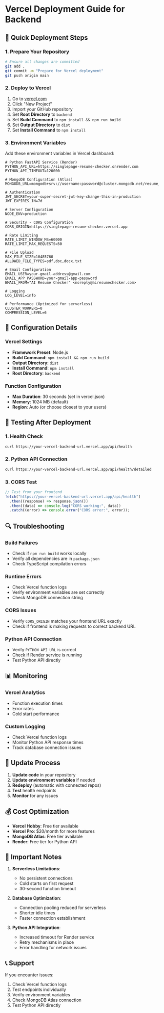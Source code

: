 # Vercel Deployment Guide for Backend

## 🚀 Quick Deployment Steps

### 1. **Prepare Your Repository**

```bash
# Ensure all changes are committed
git add .
git commit -m "Prepare for Vercel deployment"
git push origin main
```

### 2. **Deploy to Vercel**

1. Go to [vercel.com](https://vercel.com)
2. Click "New Project"
3. Import your GitHub repository
4. Set **Root Directory** to `backend`
5. Set **Build Command** to `npm install && npm run build`
6. Set **Output Directory** to `dist`
7. Set **Install Command** to `npm install`

### 3. **Environment Variables**

Add these environment variables in Vercel dashboard:

```env
# Python FastAPI Service (Render)
PYTHON_API_URL=https://singlepage-resume-checker.onrender.com
PYTHON_API_TIMEOUT=120000

# MongoDB Configuration (Atlas)
MONGODB_URL=mongodb+srv://username:password@cluster.mongodb.net/resume_analyzer

# Authentication
JWT_SECRET=your-super-secret-jwt-key-change-this-in-production
JWT_EXPIRES_IN=7d

# Server Configuration
NODE_ENV=production

# Security - CORS Configuration
CORS_ORIGIN=https://singlepage-resume-checker.vercel.app

# Rate Limiting
RATE_LIMIT_WINDOW_MS=60000
RATE_LIMIT_MAX_REQUESTS=50

# File Upload
MAX_FILE_SIZE=10485760
ALLOWED_FILE_TYPES=pdf,doc,docx,txt

# Email Configuration
EMAIL_USER=your-gmail-address@gmail.com
EMAIL_APP_PASSWORD=your-gmail-app-password
EMAIL_FROM="AI Resume Checker" <noreply@airesumechecker.com>

# Logging
LOG_LEVEL=info

# Performance (Optimized for serverless)
CLUSTER_WORKERS=0
COMPRESSION_LEVEL=6
```

## 🔧 **Configuration Details**

### **Vercel Settings**

- **Framework Preset**: Node.js
- **Build Command**: `npm install && npm run build`
- **Output Directory**: `dist`
- **Install Command**: `npm install`
- **Root Directory**: `backend`

### **Function Configuration**

- **Max Duration**: 30 seconds (set in vercel.json)
- **Memory**: 1024 MB (default)
- **Region**: Auto (or choose closest to your users)

## 🧪 **Testing After Deployment**

### 1. **Health Check**

```bash
curl https://your-vercel-backend-url.vercel.app/api/health
```

### 2. **Python API Connection**

```bash
curl https://your-vercel-backend-url.vercel.app/api/health/detailed
```

### 3. **CORS Test**

```javascript
// Test from your frontend
fetch("https://your-vercel-backend-url.vercel.app/api/health")
  .then((response) => response.json())
  .then((data) => console.log("CORS working:", data))
  .catch((error) => console.error("CORS error:", error));
```

## 🔍 **Troubleshooting**

### **Build Failures**

- Check if `npm run build` works locally
- Verify all dependencies are in `package.json`
- Check TypeScript compilation errors

### **Runtime Errors**

- Check Vercel function logs
- Verify environment variables are set correctly
- Check MongoDB connection string

### **CORS Issues**

- Verify `CORS_ORIGIN` matches your frontend URL exactly
- Check if frontend is making requests to correct backend URL

### **Python API Connection**

- Verify `PYTHON_API_URL` is correct
- Check if Render service is running
- Test Python API directly

## 📊 **Monitoring**

### **Vercel Analytics**

- Function execution times
- Error rates
- Cold start performance

### **Custom Logging**

- Check Vercel function logs
- Monitor Python API response times
- Track database connection issues

## 🔄 **Update Process**

1. **Update code** in your repository
2. **Update environment variables** if needed
3. **Redeploy** (automatic with connected repos)
4. **Test** health endpoints
5. **Monitor** for any issues

## 💰 **Cost Optimization**

- **Vercel Hobby**: Free tier available
- **Vercel Pro**: $20/month for more features
- **MongoDB Atlas**: Free tier available
- **Render**: Free tier for Python API

## 🚨 **Important Notes**

1. **Serverless Limitations**:

   - No persistent connections
   - Cold starts on first request
   - 30-second function timeout

2. **Database Optimization**:

   - Connection pooling reduced for serverless
   - Shorter idle times
   - Faster connection establishment

3. **Python API Integration**:
   - Increased timeout for Render service
   - Retry mechanisms in place
   - Error handling for network issues

## 📞 **Support**

If you encounter issues:

1. Check Vercel function logs
2. Test endpoints individually
3. Verify environment variables
4. Check MongoDB Atlas connection
5. Test Python API directly
